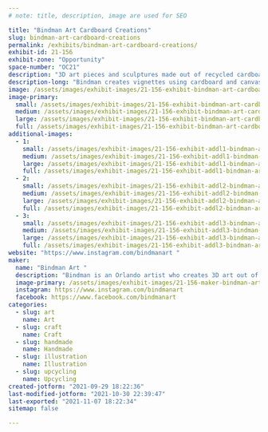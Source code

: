 ```yaml
---
# note: title, description, image are used for SEO

title: "Bindman Art Cardboard Creations"
slug: bindman-art-cardboard-creations
permalink: /exhibits/bindman-art-cardboard-creations/
exhibit-id: 21-156
exhibit-zone: "Opportunity"
space-number: "OC21"
description: "3D art pieces and sculptures made out of recycled cardboard "
description-long: "Bindman creates vignettes using cardboard and canvas, making 3D pieces that pop off their bases. Common themes are carnivals, funhouses, robots, and various fan art "
image: /assets/images/exhibit-images/21-156-exhibit-bindman-art-cardboard-creations-20210929-181144-large.jpg
image-primary: 
  small: /assets/images/exhibit-images/21-156-exhibit-bindman-art-cardboard-creations-20210929-181144-small.jpg
  medium: /assets/images/exhibit-images/21-156-exhibit-bindman-art-cardboard-creations-20210929-181144-medium.jpg
  large: /assets/images/exhibit-images/21-156-exhibit-bindman-art-cardboard-creations-20210929-181144-large.jpg
  full: /assets/images/exhibit-images/21-156-exhibit-bindman-art-cardboard-creations-20210929-181144-full.jpg
additional-images: 
  - 1:
    small: /assets/images/exhibit-images/21-156-exhibit-addl1-bindman-art-cardboard-creations-20210929-181238-small.jpg
    medium: /assets/images/exhibit-images/21-156-exhibit-addl1-bindman-art-cardboard-creations-20210929-181238-medium.jpg
    large: /assets/images/exhibit-images/21-156-exhibit-addl1-bindman-art-cardboard-creations-20210929-181238-large.jpg
    full: /assets/images/exhibit-images/21-156-exhibit-addl1-bindman-art-cardboard-creations-20210929-181238-full.jpg
  - 2:
    small: /assets/images/exhibit-images/21-156-exhibit-addl2-bindman-art-cardboard-creations-20210929-181735-small.jpg
    medium: /assets/images/exhibit-images/21-156-exhibit-addl2-bindman-art-cardboard-creations-20210929-181735-medium.jpg
    large: /assets/images/exhibit-images/21-156-exhibit-addl2-bindman-art-cardboard-creations-20210929-181735-large.jpg
    full: /assets/images/exhibit-images/21-156-exhibit-addl2-bindman-art-cardboard-creations-20210929-181735-full.jpg
  - 3:
    small: /assets/images/exhibit-images/21-156-exhibit-addl3-bindman-art-cardboard-creations-20210929-181905-small.jpg
    medium: /assets/images/exhibit-images/21-156-exhibit-addl3-bindman-art-cardboard-creations-20210929-181905-medium.jpg
    large: /assets/images/exhibit-images/21-156-exhibit-addl3-bindman-art-cardboard-creations-20210929-181905-large.jpg
    full: /assets/images/exhibit-images/21-156-exhibit-addl3-bindman-art-cardboard-creations-20210929-181905-full.jpg
website: "https://www.instagram.com/bindmanart "
maker: 
  name: "Bindman Art "
  description: "Bindman is an Orlando artist who creates 3D art out of recycled cardboard "
  image-primary: /assets/images/exhibit-images/21-156-maker-bindman-art-cardboard-creations-fb-img-1632953073925-medium.jpg
  instagram: https://www.instagram.com/bindmanart 
  facebook: https://www.facebook.com/bindmanart 
categories: 
  - slug: art
    name: Art
  - slug: craft
    name: Craft
  - slug: handmade
    name: Handmade
  - slug: illustration
    name: Illustration
  - slug: upcycling
    name: Upcycling
created-jotform: "2021-09-29 18:22:36"
last-modified-jotform: "2021-10-30 22:39:47"
last-exported: "2021-11-07 18:22:34"
sitemap: false

---
```

